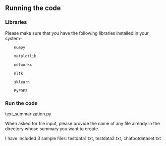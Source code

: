 ## Running the code
### Libraries

Please make sure that you have the following libraries installed in your system-
  
        numpy

        matplotlib

        networkx

        nltk

        sklearn

        PyPDF2

### Run the code
text_summarization.py

When asked for file input, please provide the name of any file already in the directory whose summary you want to create.

I have included 3 sample files: testdata1.txt, testdata2.txt, chatbotdataset.txt
